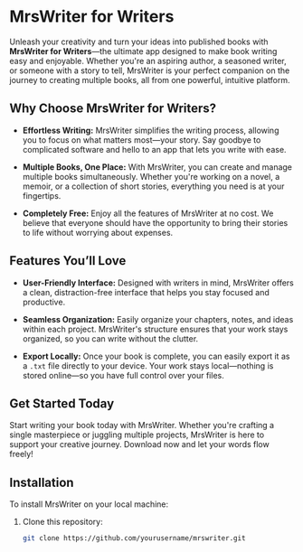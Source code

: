 
# MrsWriter for Writers

Unleash your creativity and turn your ideas into published books with **MrsWriter for Writers**—the ultimate app designed to make book writing easy and enjoyable. Whether you're an aspiring author, a seasoned writer, or someone with a story to tell, MrsWriter is your perfect companion on the journey to creating multiple books, all from one powerful, intuitive platform.

## Why Choose MrsWriter for Writers?

- **Effortless Writing:** MrsWriter simplifies the writing process, allowing you to focus on what matters most—your story. Say goodbye to complicated software and hello to an app that lets you write with ease.

- **Multiple Books, One Place:** With MrsWriter, you can create and manage multiple books simultaneously. Whether you're working on a novel, a memoir, or a collection of short stories, everything you need is at your fingertips.

- **Completely Free:** Enjoy all the features of MrsWriter at no cost. We believe that everyone should have the opportunity to bring their stories to life without worrying about expenses.

## Features You’ll Love

- **User-Friendly Interface:** Designed with writers in mind, MrsWriter offers a clean, distraction-free interface that helps you stay focused and productive.

- **Seamless Organization:** Easily organize your chapters, notes, and ideas within each project. MrsWriter's structure ensures that your work stays organized, so you can write without the clutter.

- **Export Locally:** Once your book is complete, you can easily export it as a `.txt` file directly to your device. Your work stays local—nothing is stored online—so you have full control over your files.

## Get Started Today

Start writing your book today with MrsWriter. Whether you're crafting a single masterpiece or juggling multiple projects, MrsWriter is here to support your creative journey. Download now and let your words flow freely!

## Installation

To install MrsWriter on your local machine:

1. Clone this repository:
   ```bash
   git clone https://github.com/yourusername/mrswriter.git
